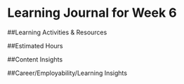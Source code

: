 # Learning Journal for Week 6

##Learning Activities & Resources

##Estimated Hours

##Content Insights

##Career/Employability/Learning Insights
